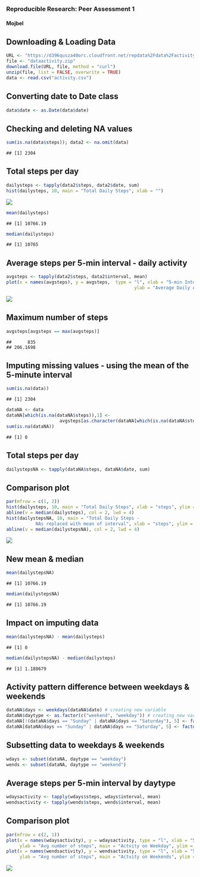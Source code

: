
### Reproducible Research: Peer Assessment 1
#### Mojbel


## Downloading & Loading Data

```r
URL <- "https://d396qusza40orc.cloudfront.net/repdata%2Fdata%2Factivity.zip"
file <- "dataactivity.zip"
download.file(URL, file, method = "curl")
unzip(file, list = FALSE, overwrite = TRUE)
data <- read.csv("activity.csv")
```


## Converting date to Date class

```r
data$date <- as.Date(data$date)
```


## Checking and deleting NA values

```r
sum(is.na(data$steps)); data2 <- na.omit(data)
```

```
## [1] 2304
```


## Total steps per day

```r
dailysteps <- tapply(data2$steps, data2$date, sum)
hist(dailysteps, 10, main = "Total Daily Steps", xlab = "")
```

![](PA1_template_files/figure-html/unnamed-chunk-4-1.png) 

```r
mean(dailysteps)
```

```
## [1] 10766.19
```

```r
median(dailysteps)
```

```
## [1] 10765
```


## Average steps per 5-min interval - daily activity

```r
avgsteps <- tapply(data2$steps, data2$interval, mean)
plot(x = names(avgsteps), y = avgsteps,  type = "l", xlab = "5-min Interval", 
                                                ylab = "Average Daily Activity")
```

![](PA1_template_files/figure-html/unnamed-chunk-5-1.png) 


## Maximum number of steps

```r
avgsteps[avgsteps == max(avgsteps)]
```

```
##      835 
## 206.1698
```


## Imputing missing values -  using the mean of the 5-minute interval

```r
sum(is.na(data))
```

```
## [1] 2304
```

```r
dataNA <- data
dataNA[which(is.na(dataNA$steps)),1] <- 
                    avgsteps[as.character(dataNA[which(is.na(dataNA$steps)),3])]    
sum(is.na(dataNA))
```

```
## [1] 0
```


## Total steps per day

```r
dailystepsNA <- tapply(dataNA$steps, dataNA$date, sum)
```


## Comparison plot

```r
par(mfrow = c(1, 2))
hist(dailysteps, 10, main = "Total Daily Steps", xlab = "steps", ylim = c(0, 25))
abline(v = median(dailysteps), col = 2, lwd = 4)
hist(dailystepsNA, 10, main = "Total Daily Steps - 
           NAs replaced with mean of interval", xlab = "steps", ylim = c(0, 25))
abline(v = median(dailystepsNA), col = 2, lwd = 4)
```

![](PA1_template_files/figure-html/unnamed-chunk-9-1.png) 


## New mean & median

```r
mean(dailystepsNA)
```

```
## [1] 10766.19
```

```r
median(dailystepsNA)
```

```
## [1] 10766.19
```


## Impact on imputing data

```r
mean(dailystepsNA) - mean(dailysteps)
```

```
## [1] 0
```

```r
median(dailystepsNA) - median(dailysteps)
```

```
## [1] 1.188679
```


## Activity pattern difference between weekdays & weekends

```r
dataNA$days <- weekdays(dataNA$date) # creating new variable
dataNA$daytype <- as.factor(c("weekend", "weekday")) # creating new variable as factor
dataNA[!(dataNA$days == "Sunday" | dataNA$days == "Saturday"), 5] <- factor("weekday")
dataNA[dataNA$days == "Sunday" | dataNA$days == "Saturday", 5] <- factor("weekend")
```


## Subsetting data to weekdays & weekends

```r
wdays <- subset(dataNA, daytype == "weekday")
wends <- subset(dataNA, daytype == "weekend")
```

## Average steps per 5-min interval by daytype

```r
wdaysactivity <- tapply(wdays$steps, wdays$interval, mean)
wendsactivity <- tapply(wends$steps, wends$interval, mean)
```

## Comparison plot

```r
par(mfrow = c(2, 1))
plot(x = names(wdaysactivity), y = wdaysactivity, type = "l", xlab = "5-min interval",
     ylab = "Avg number of steps", main = "Actvity on Weekday", ylim = c(0, 250))
plot(x = names(wendsactivity), y = wendsactivity, type = "l", xlab = "5-min interval",
     ylab = "Avg number of steps", main = "Actvity on Weekends", ylim = c(0, 250))
```

![](PA1_template_files/figure-html/unnamed-chunk-15-1.png) 
